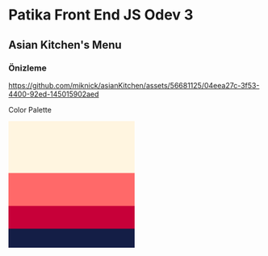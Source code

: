 # Patika Front End JS Odev 3

## Asian Kitchen's Menu

### Önizleme




https://github.com/miknick/asianKitchen/assets/56681125/04eea27c-3f53-4400-92ed-145015902aed


Color Palette

<img src="assets/Color Hunt Palette .png" width=250>
